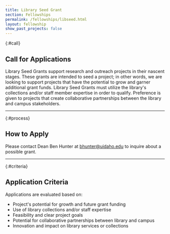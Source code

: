 ```yaml
---
title: Library Seed Grant
section: Fellowships
permalink: /fellowships/libseed.html
layout: fellowship
show_past_projects: false
---
```


{:#call}
## Call for Applications

Library Seed Grants support research and outreach projects in their nascent stages. These grants are intended to seed a project; in other words, we are looking to support projects that have the potential to grow and garner additional grant funds. Library Seed Grants must utilize the library's collections and/or staff member expertise in order to qualify. Preference is given to projects that create collaborative partnerships between the library and campus stakeholders.

---

{:#process}
## How to Apply

Please contact Dean Ben Hunter at [bhunter@uidaho.edu](mailto:bhunter@uidaho.edu) to inquire about a possible grant.

---

{:#criteria}
## Application Criteria

Applications are evaluated based on:

- Project's potential for growth and future grant funding
- Use of library collections and/or staff expertise
- Feasibility and clear project goals
- Potential for collaborative partnerships between library and campus
- Innovation and impact on library services or collections 
